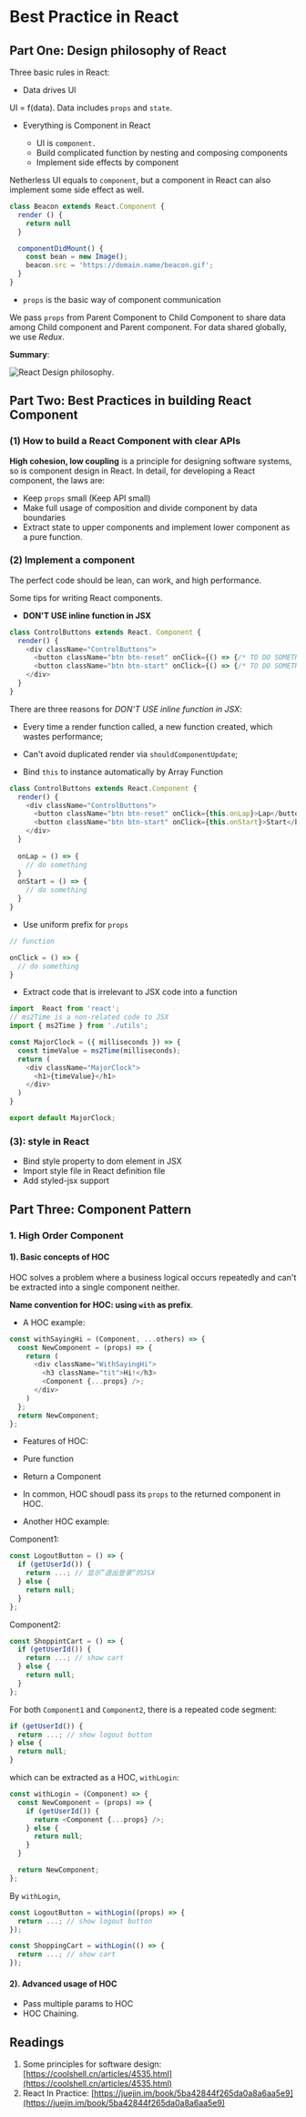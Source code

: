 # Best Practice in React

## Part One: Design philosophy of React

Three basic rules in React:

- Data drives UI

UI = f(data). Data includes `props` and `state`.

- Everything is Component in React

  - UI is `component.`
  - Build complicated function by nesting and composing components
  - Implement side effects by component

Netherless UI equals to `component`, but a component in React can also implement some side effect as well.

```javascript
class Beacon extends React.Component {
  render () {
    return null
  }

  componentDidMount() {
    const bean = new Image();
    beacon.src = 'https://domain.name/beacon.gif';
  }
}
```

- `props` is the basic way of component communication

We pass `props` from Parent Component to Child Component to share data among Child component and Parent component. For data shared globally, we use *Redux*.

**Summary**:

![React Design philosophy](./imgs/01.React-Design-Philosophy.png).

## Part Two: Best Practices in building React Component

### (1) How to build a React Component with clear APIs

**High cohesion, low coupling** is a principle for designing software systems, so is component design in React. In detail, for developing a React component, the laws are:

- Keep `props` small (Keep API small)
- Make full usage of composition and divide component by data boundaries
- Extract state to upper components and implement lower component as a pure function.

### (2) Implement a component

The perfect code should be lean, can work, and high performance.

Some tips for writing React components.

- **DON'T USE inline function in JSX**

```javascript
class ControlButtons extends React. Component {
  render() {
    <div className="ControlButtons">
      <button className="btn btn-reset" onClick={() => {/* TO DO SOMETHING */}}>Lap</button>
      <button className="btn btn-start" onClick={() => {/* TO DO SOMETHING */}}>Start</button>
    </div>
  }
}
```

There are three reasons for *DON'T USE inline function in JSX*:

- Every time a render function called, a new function created, which wastes performance;
- Can't avoid duplicated render via `shouldComponentUpdate`;

- Bind `this` to instance automatically by Array Function

```javascript
class ControlButtons extends React.Component {
  render() {
    <div className="ControlButtons">
      <button className="btn btn-reset" onClick={this.onLap}>Lap</button>
      <button className="btn btn-start" onClick={this.onStart}>Start</button>
    </div>
  }
  
  onLap = () => {
    // do something
  }
  onStart = () => {
    // do something
  }
}
```

- Use uniform prefix for `props`

```javascript
// function

onClick = () => {
  // do something
}
```

- Extract code that is  irrelevant to JSX code into a function

```javascript
import  React from 'react';
// ms2Time is a non-related code to JSX
import { ms2Time } from './utils';

const MajorClock = ({ milliseconds }) => {
  const timeValue = ms2Time(milliseconds);
  return (
    <div className="MajorClock">
      <h1>{timeValue}</h1>
    </div>
  )
}

export default MajorClock;
```

### (3): style in React

- Bind style property to dom element in JSX
- Import style file in React definition file
- Add styled-jsx support

## Part Three: Component Pattern

### 1. High Order Component

#### 1). Basic concepts of HOC

HOC solves a problem where a business logical occurs repeatedly and can't be extracted into a single component neither.

**Name convention for HOC: using `with` as prefix**.

- A HOC example:

```javascript
const withSayingHi = (Component, ...others) => {
  const NewComponent = (props) => {
    return (
      <div className="WithSayingHi">
        <h3 className="tit">Hi!</h3>
        <Component {...props} />;
      </div>
    )
  };
  return NewComponent;
};
```

- Features of HOC:

- Pure function
- Return a Component
- In common, HOC shoudl pass its `props` to the returned component in HOC.

- Another HOC example:

Component1:

```javascript
const LogoutButton = () => {
  if (getUserId()) {
    return ...; // 显示”退出登录“的JSX
  } else {
    return null;
  }
};
```

Component2:

```javascript
const ShoppintCart = () => {
  if (getUserId()) {
    return ...; // show cart
  } else {
    return null;
  }
};
```

For both `Component1` and `Component2`, there is a repeated code segment:

```javascript
if (getUserId()) {
  return ...; // show logout button
} else {
  return null;
}
```

which can be extracted as a HOC, `withLogin`:

```javascript
const withLogin = (Component) => {
  const NewComponent = (props) => {
    if (getUserId()) {
      return <Component {...props} />;
    } else {
      return null;
    }
  }

  return NewComponent;
};
```

By `withLogin`,

```javascript
const LogoutButton = withLogin((props) => {
  return ...; // show logout button
});

const ShoppingCart = withLogin(() => {
  return ...; // show cart
});
```

#### 2). Advanced usage of HOC

- Pass multiple params to HOC
- HOC Chaining.

## Readings

1. Some principles for software design: [https://coolshell.cn/articles/4535.html](https://coolshell.cn/articles/4535.html)
2. React In Practice: [https://juejin.im/book/5ba42844f265da0a8a6aa5e9](https://juejin.im/book/5ba42844f265da0a8a6aa5e9)
